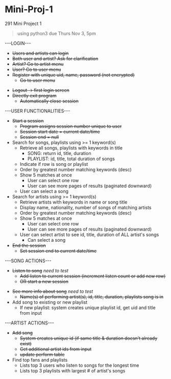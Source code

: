# Mini-Proj-1
291 Mini Project 1
>  using python3
> due Thurs Nov 3, 5pm

---LOGIN---
+ ~~Users and artists can login~~
+ ~~Both user and artist? Ask for clarification~~
+ ~~Artist? Go to artist menu~~
+ ~~User? Go to user menu~~
+ ~~Register with unique uid, name, password (not encrypted)~~
    + ~~Go to user menu~~
- ~~Logout → first login screen~~
- ~~Directly exit program~~
    - ~~Automatically close session~~

---USER FUNCTIONALITIES---
+ ~~Start a session~~
    - ~~Program assigns session number unique to user~~
    - ~~Session start date = current date/time~~
    - ~~Session end = null~~
+ Search for songs, playlists using >= 1 keyword(s)
    - Retrieve all songs, playlists with keywords in title
        - SONG: return id, title, duration 
        - PLAYLIST: id, title, total duration of songs
    - Indicate if row is song or playlist
    - Order by greatest number matching keywords (desc)
    - Show 5 matches at once
        - User can select one row
        - User can see more pages of results (paginated downward)
    - User can select a song
+ Search for artists using >= 1 keyword(s)
    - Retrieve artists with keywords in name or song title
    - Display name, nationality, number of songs of matching artists
    - Order by greatest number matching keywords (desc)
    - Show 5 matches at once
        - User can select one row
        - User can see more pages of results (paginated downward)
    - User can select artist to see id, title, duration of ALL artist's songs
        - Can select a song
+ ~~End the session~~
    - ~~Set session end to current date/time~~

---SONG ACTIONS---
+ ~~Listen to song~~ *need to test*
    - ~~Add listen to current session (increment listen count or add new row)~~
    - ~~OR start a new session~~
- ~~See more info about song~~ *need to test*
     - ~~Name(s) of performing artist(s), id, title, duration, playlists song is in~~
- Add song to existing or new playlist
     - If new playlist: system creates unique playlist id, get uid and title from input

---ARTIST ACTIONS---
+ ~~Add song~~
     + ~~System creates unique id (if same title & duration doesn't already exist)~~
     - ~~Get additional artist ids from input~~
     - ~~update perform table~~
+ Find top fans and playlists
     + Lists top 3 users who listen to songs for the longest time
     - Lists top 3 playlists with largest # of artist's songs
